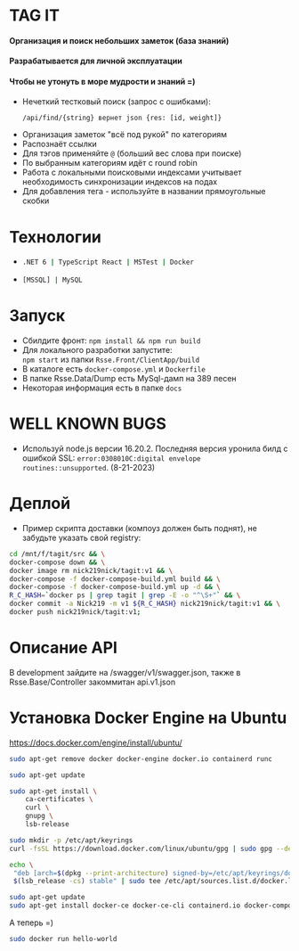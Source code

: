 # TAG IT 
#### Организация и поиск небольших заметок (база знаний)
#### Разрабатывается для личной эксплуатации
#### Чтобы не утонуть в море мудрости и знаний =)

* Нечеткий тестковый поиск (запрос с ошибками): 
  ```bash
  /api/find/{string} вернет json {res: [id, weight]}
  ```
* Организация заметок "всё под рукой" по категориям
* Распознаёт ссылки 
* Для тэгов применяйте ```@``` (больший вес слова при поиске)
* По выбранным категориям идёт с round robin
* Работа с локальными поисковыми индексами учитывает необходимость 
синхронизации индексов на подах
* Для добавления тега - используйте в названии прямоугольные скобки

# Технологии
* ```bash
  .NET 6 | TypeScript React | MSTest | Docker
  ```    
* ```bash
  [MSSQL] | MySQL
  ```
# Запуск
* Сбилдите фронт: ```npm install && npm run build```  
* Для локального разработки запустите:  
  ```npm start``` из папки ```Rsse.Front/ClientApp/build```  
* В каталоге есть ```docker-compose.yml``` и ```Dockerfile```
* В папке Rsse.Data/Dump есть MySql-дамп на 389 песен
* Некоторая информация есть в папке ```docs```

# WELL KNOWN BUGS
* Используй node.js версии 16.20.2. Последняя версия уронила билд с ошибкой SSL:
`error:0308010C:digital envelope routines::unsupported`. (8-21-2023)

# Деплой
* Пример скрипта доставки (компоуз должен быть поднят), не забудьте указать свой registry:
```bash
cd /mnt/f/tagit/src && \
docker-compose down && \
docker image rm nick219nick/tagit:v1 && \
docker-compose -f docker-compose-build.yml build && \
docker-compose -f docker-compose-build.yml up -d && \
R_C_HASH=`docker ps | grep tagit | grep -E -o "^\S+"` && \
docker commit -a Nick219 -m v1 ${R_C_HASH} nick219nick/tagit:v1 && \
docker push nick219nick/tagit:v1;
```

# Описание API

В development зайдите на /swagger/v1/swagger.json, также в Rsse.Base/Controller закоммитан api.v1.json

# Установка Docker Engine на Ubuntu

https://docs.docker.com/engine/install/ubuntu/  

```bash
sudo apt-get remove docker docker-engine docker.io containerd runc

sudo apt-get update

sudo apt-get install \
    ca-certificates \
    curl \
    gnupg \
    lsb-release

sudo mkdir -p /etc/apt/keyrings
curl -fsSL https://download.docker.com/linux/ubuntu/gpg | sudo gpg --dearmor -o /etc/apt/keyrings/docker.gpg

echo \
 "deb [arch=$(dpkg --print-architecture) signed-by=/etc/apt/keyrings/docker.gpg] https://download.docker.com/linux/ubuntu \
 $(lsb_release -cs) stable" | sudo tee /etc/apt/sources.list.d/docker.list > /dev/null

sudo apt-get update
sudo apt-get install docker-ce docker-ce-cli containerd.io docker-compose-plugin
```
А теперь =)
```bash
sudo docker run hello-world
```